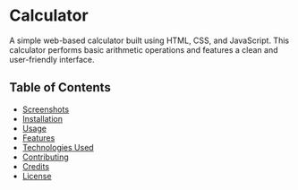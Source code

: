 # Calculator
A simple web-based calculator built using HTML, CSS, and JavaScript. This calculator performs basic arithmetic operations and features a clean and user-friendly interface.

## Table of Contents

- [Screenshots](#screenshots)
- [Installation](#installation)
- [Usage](#usage)
- [Features](#features)
- [Technologies Used](#technologies-used)
- [Contributing](#contributing)
- [Credits](#credits)
- [License](#license)
<!--
## Screenshots

![CalculatorUI](calculatorUI.png)

## Installation

To run this Basic Calculator locally, follow these steps:

1. Clone the repository:
```
git clone https://github.com/anandyelloju/calculator.git
```
2. Navigate to the project directory:
```
cd calculator
```
3. Open the '**index.html**' file in your web browser to start using the calculator.

## Usage

- Enter numbers and use the operators (+, -, *, /) to perform calculations.
- Use the 'C' button to clear the display.
- The calculator handles basic arithmetic operations like addition, subtraction, multiplication, and division.

## Features

- Basic arithmetic operations: addition, subtraction, multiplication, and division.
- Clear display button.
- Simple and intuitive user interface.
- Responsive design for various screen sizes.

## Technologies Used

- **HTML:** Markup language for creating the structure of the calculator.
- **CSS:** Stylesheet language for designing the user interface.
- **JavaScript:** Scripting language for handling the calculator's logic.

[![My Skills](https://skillicons.dev/icons?i=html,css,javascript,vscode,github)](https://skillicons.dev)

## Contributing

Contributions are welcome! If you have any suggestions or improvements.

## Credits

- Inspired by traditional handheld calculators.
- Developed by [Anand Yelloju](https://github.com/anandyelloju).

## License

This project is licensed under the [MIT License](https://choosealicense.com/licenses/mit/) - see the [LICENSE](https://github.com/anandyelloju/basic-calculator/blob/main/LICENSE) file for details.

